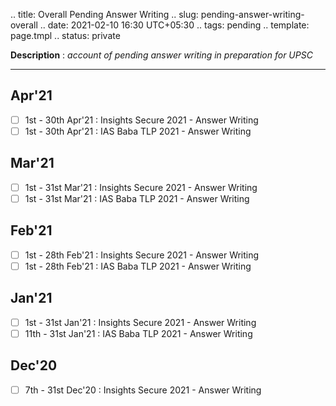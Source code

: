 .. title: Overall Pending Answer Writing
.. slug: pending-answer-writing-overall
.. date: 2021-02-10 16:30 UTC+05:30
.. tags: pending
.. template: page.tmpl
.. status: private

**Description** : *account of pending answer writing in preparation for UPSC*

***
<!-- TEASER_END -->

## Apr'21
- [ ] 1st - 30th Apr'21 : Insights Secure 2021 - Answer Writing
- [ ] 1st - 30th Apr'21 : IAS Baba TLP 2021 - Answer Writing

## Mar'21
- [ ] 1st - 31st Mar'21 : Insights Secure 2021 - Answer Writing
- [ ] 1st - 31st Mar'21 : IAS Baba TLP 2021 - Answer Writing 

## Feb'21
- [ ] 1st - 28th Feb'21 : Insights Secure 2021 - Answer Writing
- [ ] 1st - 28th Feb'21 : IAS Baba TLP 2021 - Answer Writing

## Jan'21
- [ ] 1st - 31st Jan'21 : Insights Secure 2021 - Answer Writing
- [ ] 11th - 31st Jan'21 : IAS Baba TLP 2021 - Answer Writing

## Dec'20
- [ ] 7th - 31st Dec'20 : Insights Secure 2021 - Answer Writing